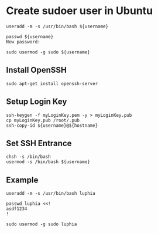 # Create sudoer user in Ubuntu
```shell
useradd -m -s /usr/bin/bash ${username}
```
```shell
passwd ${username}
New password:
```
```shell
sudo usermod -g sudo ${username}
```

## Install OpenSSH
```shell
sudo apt-get install openssh-server
```

## Setup Login Key
```shell
ssh-keygen -f myLoginKey.pem -y > myLoginKey.pub
cp myLoginKey.pub /root/.pub
ssh-copy-id ${username}@${hostname}
```

## Set SSH Entrance
```shell
chsh -s /bin/bash
usermod -s /bin/bash ${username}
```

## Example
```shell
useradd -m -s /usr/bin/bash luphia
```
```shell
passwd luphia <<!
asdf1234
!
```
```shell
sudo usermod -g sudo luphia
```
